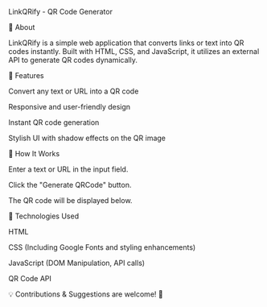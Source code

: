 LinkQRify - QR Code Generator

📌 About

LinkQRify is a simple web application that converts links or text into QR codes instantly. Built with HTML, CSS, and JavaScript, it utilizes an external API to generate QR codes dynamically.

🚀 Features

Convert any text or URL into a QR code

Responsive and user-friendly design

Instant QR code generation

Stylish UI with shadow effects on the QR image


🎯 How It Works

Enter a text or URL in the input field.

Click the "Generate QRCode" button.

The QR code will be displayed below.

🔧 Technologies Used

HTML

CSS (Including Google Fonts and styling enhancements)

JavaScript (DOM Manipulation, API calls)

QR Code API




💡 Contributions & Suggestions are welcome! 🚀

